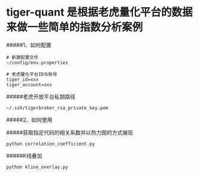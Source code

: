 # tiger-quant 是根据老虎量化平台的数据来做一些简单的指数分析案例

#####1、如何配置
~~~
# 新建配置文件
~/config/env.properties

# 老虎量化平台ID与账号
tiger_id=xxx
tiger_account=xxx
~~~

#####老虎开放平台私钥路径
~~~
~/.ssh/tigerbroker_rsa_private_key.pem
~~~

#####2、如何使用

#####获取指定代码的相关系数并以热力图的方式展现
~~~
python correlation_coefficient.py
~~~

#####K线叠加
~~~
python kline_overlay.py
~~~